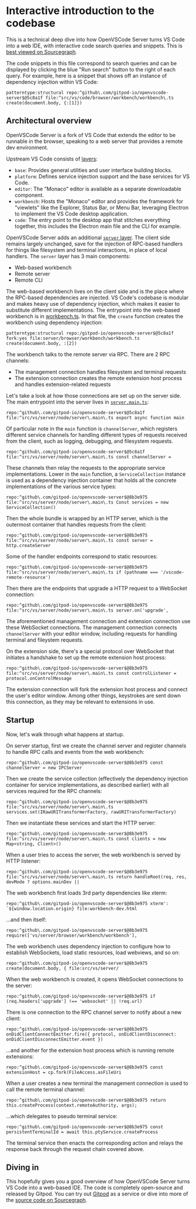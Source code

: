 # Interactive introduction to the codebase

This is a technical deep dive into how OpenVSCode Server turns VS Code into a web IDE, with interactive code search queries and snippets. This is [best viewed on Sourcegraph](https://sourcegraph.com/github.com/sourcegraph/openvscode-server/-/blob/doc/sourcedive.snb.md).

The code snippets in this file correspond to search queries and can be displayed by clicking the blue "Run search" button to the right of each query. For example, here is a snippet that shows off an instance of dependency injection within VS Code:

```sourcegraph
patterntype:structural repo:^github\.com/gitpod-io/openvscode-server$@5c8a1f file:^src/vs/code/browser/workbench/workbench\.ts create(document.body, {:[1]})
```

## Architectural overview

OpenVSCode Server is a fork of VS Code that extends the editor to be runnable in the browser, speaking to a web server that provides a remote dev environment.

Upstream VS Code consists of [layers](https://github.com/microsoft/vscode/wiki/Source-Code-Organization):

* `base`: Provides general utilities and user interface building blocks.
* `platform`: Defines service injection support and the base services for VS Code.
* `editor`: The "Monaco" editor is available as a separate downloadable component.
* `workbench`: Hosts the "Monaco" editor and provides the framework for "viewlets" like the Explorer, Status Bar, or Menu Bar, leveraging Electron to implement the VS Code desktop application.
* `code`: The entry point to the desktop app that stitches everything together, this includes the Electron main file and the CLI for example.

OpenVSCode Server adds an additional [`server` layer](https://github.com/gitpod-io/openvscode-server/tree/main/src/vs/server). The client side remains largely unchanged, save for the injection of RPC-based handlers for things like filesystem and terminal interactions, in place of local handlers. The `server` layer has 3 main components:

* Web-based workbench
* Remote server
* Remote CLI

The web-based workbench lives on the client side and is the place where the RPC-based dependencies are injected. VS Code's codebase is modular and makes heavy use of dependency injection, which makes it easier to substitute different implementations. The entrypoint into the web-based workbench is in [workbench.ts](https://sourcegraph.com/github.com/gitpod-io/openvscode-server/-/blob/src/vs/code/browser/workbench/workbench.ts). In that file, the `create` function creates the workbench using dependency injection:

```sourcegraph
patterntype:structural repo:/gitpod-io/openvscode-server$@5c8a1f fork:yes file:server/browser/workbench/workbench.ts create(document.body, :[2])
```

The workbench talks to the remote server via RPC. There are 2 RPC channels:

* The management connection handles filesystem and terminal requests
* The extension connection creates the remote extension host process and handles extension-related requests

Let's take a look at how those connections are set up on the server side. The main entrypoint into the server lives in [`server.main.ts`](https://sourcegraph.com/github.com/gitpod-io/openvscode-server@5c8a1f/-/blob/src/vs/server/node/server.main.ts?L11):

```sourcegraph
repo:^github\.com/gitpod-io/openvscode-server$@5c8a1f file:^src/vs/server/node/server\.main\.ts export async function main
```

Of particular note in the `main` function is `channelServer`, which registers different service channels for handling different types of requests received from the client, such as logging, debugging, and filesystem requests.


```sourcegraph
repo:^github\.com/gitpod-io/openvscode-server$@5c8a1f file:^src/vs/server/node/server\.main\.ts const channelServer = 
```

These channels then relay the requests to the appropriate service implementations. Lower in the `main` function, a `ServiceCollection` instance is used as a dependency injection container that holds all the concrete implementations of the various service types:

```sourcegraph
repo:^github\.com/gitpod-io/openvscode-server$@8b3e975 file:^src/vs/server/node/server\.main\.ts Const services = new ServiceCollection()
```

Then the whole bundle is wrapped by an HTTP server, which is the outermost container that handles requests from the client:

```sourcegraph
repo:^github\.com/gitpod-io/openvscode-server$@8b3e975 file:^src/vs/server/node/server\.main\.ts const server = http.createServer
```

Some of the handler endpoints correspond to static resources:

```sourcegraph
repo:^github\.com/gitpod-io/openvscode-server$@8b3e975 file:^src/vs/server/node/server\.main\.ts if (pathname === '/vscode-remote-resource')
```

Then there are the endpoints that upgrade a HTTP request to a WebSocket connection:

```sourcegraph
repo:^github\.com/gitpod-io/openvscode-server$@8b3e975 file:^src/vs/server/node/server\.main\.ts server.on('upgrade', 
```

The aforementioned management connection and extension connection use these WebSocket connections. The management connection connects `channelServer` with your editor window, including requests for handling terminal and fileystem requests.

On the extension side, there's a special protocol over WebSocket that initiates a handshake to set up the remote extension host process:

```sourcegraph
repo:^github\.com/gitpod-io/openvscode-server$@8b3e975 file:^src/vs/server/node/server\.main\.ts const controlListener = protocol.onControlMessage
```

The extension connection will fork the extension host process and connect the user's editor window. Among other things, keystrokes are sent down this connection, as they may be relevant to extensions in use.


## Startup

Now, let's walk through what happens at startup.

On server startup, first we create the channel server and register channels to handle RPC calls and events from the web workbench:

```sourcegraph
repo:^github\.com/gitpod-io/openvscode-server$@8b3e975 const channelServer = new IPCServer
```


Then we create the service collection (effectively the dependency injection container for service implementations, as described earlier) with all services required for the RPC channels:

```sourcegraph
repo:^github\.com/gitpod-io/openvscode-server$@8b3e975 file:^src/vs/server/node/server\.main\.ts services.set(IRawURITransformerFactory, rawURITransformerFactory)
```

Then we instantiate these services and start the HTTP server:

```sourcegraph
repo:^github\.com/gitpod-io/openvscode-server$@8b3e975 file:^src/vs/server/node/server\.main\.ts const clients = new Map<string, Client>()
```

When a user tries to access the server, the web workbench is served by HTTP listener:

```sourcegraph
repo:^github\.com/gitpod-io/openvscode-server$@8b3e975 file:^src/vs/server/node/server\.main\.ts return handleRoot(req, res, devMode ? options.mainDev || 
```

The web workbench first loads 3rd party dependencies like xterm:

```sourcegraph
repo:^github\.com/gitpod-io/openvscode-server$@8b3e975 xterm': `${window.location.origin} file:workbench-dev.html
```

...and then itself:

```sourcegraph
repo:^github\.com/gitpod-io/openvscode-server$@8b3e975 require(['vs/server/browser/workbench/workbench'], 
```

The web workbench uses dependency injection to configure how to establish WebSockets, load static resources, load webviews, and so on:

```sourcegraph
repo:^github\.com/gitpod-io/openvscode-server$@8b3e975 create(document.body, { file:src/vs/server/
```

When the web workbench is created, it opens WebSocket connections to the server:

```sourcegraph
repo:^github\.com/gitpod-io/openvscode-server$@8b3e975 if (req.headers['upgrade'] !== 'websocket' || !req.url)
```

There is one connection to the RPC channel server to notify about a new client:

```sourcegraph
repo:^github\.com/gitpod-io/openvscode-server$@8b3e975 onDidClientConnectEmitter.fire({ protocol, onDidClientDisconnect: onDidClientDisconnectEmitter.event })
```

...and another for the extension host process which is running remote extensions: 

```sourcegraph
repo:^github\.com/gitpod-io/openvscode-server$@8b3e975 const extensionHost = cp.fork(FileAccess.asFileUri
```

When a user creates a new terminal the management connection is used to call the remote terminal channel:

```sourcegraph
repo:^github\.com/gitpod-io/openvscode-server$@8b3e975 return this.createProcess(context.remoteAuthority, args);
```

...which delegates to pseudo terminal service:

```sourcegraph
repo:^github\.com/gitpod-io/openvscode-server$@8b3e975 const persistentTerminalId = await this.ptyService.createProcess
```

The terminal service then enacts the corresponding action and relays the response back through the request chain covered above.

## Diving in

This hopefully gives you a good overview of how OpenVSCode Server turns VS Code into a web-based IDE. The code is completely open-source and released by Gitpod. You can try out [Gitpod](https://www.gitpod.io/) as a service or dive into more of the [source code on Sourcegraph](https://sourcegraph.com/github.com/gitpod-io/openvscode-server).
